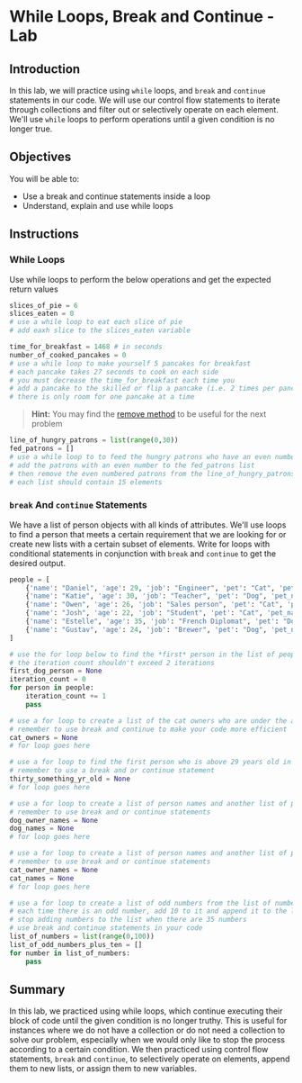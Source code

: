 
# While Loops, Break and Continue - Lab

## Introduction
In this lab, we will practice using `while` loops, and `break` and `continue` statements in our code. We will use our control flow statements to iterate through collections and filter out or selectively operate on each element. We'll use `while` loops to perform operations until a given condition is no longer true.

## Objectives
You will be able to:
* Use a break and continue statements inside a loop
* Understand, explain and use while loops

## Instructions

### While Loops
Use while loops to perform the below operations and get the expected return values


```python
slices_of_pie = 6
slices_eaten = 0
# use a while loop to eat each slice of pie
# add eaxh slice to the slices_eaten variable
```


```python
time_for_breakfast = 1468 # in seconds
number_of_cooked_pancakes = 0
# use a while loop to make yourself 5 pancakes for breakfast
# each pancake takes 27 seconds to cook on each side
# you must decrease the time_for_breakfast each time you 
# add a pancake to the skilled or flip a pancake (i.e. 2 times per pancake)
# there is only room for one pancake at a time
```

> **Hint:** You may find the [remove method](https://www.programiz.com/python-programming/methods/list/remove) to be useful for the next problem


```python
line_of_hungry_patrons = list(range(0,30))
fed_patrons = []
# use a while loop to to feed the hungry patrons who have an even number
# add the patrons with an even number to the fed_patrons list
# then remove the even numbered patrons from the line_of_hungry_patrons
# each list should contain 15 elements
```

### `break` And `continue` Statements

We have a list of person objects with all kinds of attributes. We'll use loops to find a person that meets a certain requirement that we are looking for or create new lists with a certain subset of elements. Write for loops with conditional statements in conjunction with `break` and `continue` to get the desired output.


```python
people = [
    {'name': "Daniel", 'age': 29, 'job': "Engineer", 'pet': "Cat", 'pet_name': "Gato"}, 
    {'name': "Katie", 'age': 30, 'job': "Teacher", 'pet': "Dog", 'pet_name': "Frank"},
    {'name': "Owen", 'age': 26, 'job': "Sales person", 'pet': "Cat", 'pet_name': "Cosmo"},
    {'name': "Josh", 'age': 22, 'job': "Student", 'pet': "Cat", 'pet_name': "Chat"},
    {'name': "Estelle", 'age': 35, 'job': "French Diplomat", 'pet': "Dog", 'pet_name': "Gabby"},
    {'name': "Gustav", 'age': 24, 'job': "Brewer", 'pet': "Dog", 'pet_name': "Helen"}
]
```


```python
# use the for loop below to find the *first* person in the list of people that has a dog as their pet
# the iteration count shouldn't exceed 2 iterations
first_dog_person = None
iteration_count = 0
for person in people:
    iteration_count += 1
    pass
```


```python
# use a for loop to create a list of the cat owners who are under the age of 28
# remember to use break and continue to make your code more efficient
cat_owners = None
# for loop goes here
```


```python
# use a for loop to find the first person who is above 29 years old in our list of people
# remember to use a break and or continue statement
thirty_something_yr_old = None
# for loop goes here
```


```python
# use a for loop to create a list of person names and another list of pet names for all dog owners
# remember to use break and or continue statements
dog_owner_names = None
dog_names = None
# for loop goes here
```


```python
# use a for loop to create a list of person names and another list of pet names for all cat owners this time
# remember to use break and or continue statements
cat_owner_names = None
cat_names = None
# for loop goes here
```


```python
# use a for loop to create a list of odd numbers from the list of numbers from 0 to 100
# each time there is an odd number, add 10 to it and append it to the list_of_odd_numbers_plus_ten
# stop adding numbers to the list when there are 35 numbers
# use break and continue statements in your code
list_of_numbers = list(range(0,100))
list_of_odd_numbers_plus_ten = []
for number in list_of_numbers:
    pass
```

## Summary

In this lab, we practiced using while loops, which continue executing their block of code until the given condition is no longer truthy. This is useful for instances where we do not have a collection or do not need a collection to solve our problem, especially when we would only like to stop the process according to a certain condition. We then practiced using control flow statements, `break` and `continue`, to selectively operate on elements, append them to new lists, or assign them to new variables.

